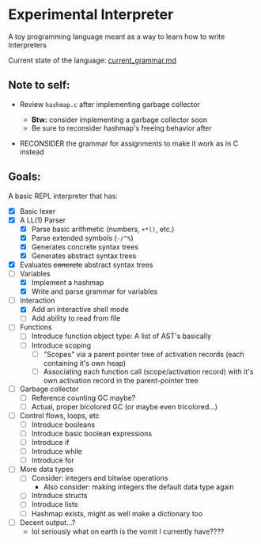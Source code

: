 # Experimental Interpreter

A toy programming language meant as a way to learn how to write Interpreters

Current state of the language: [current_grammar.md](https://github.com/ianayl/ex-interpreter/blob/main/parser/current_grammar.md)

## Note to self:

- Review `hashmap.c` after implementing garbage collector
    - **Btw:** consider implementing a garbage collector soon
    - Be sure to reconsider hashmap's freeing behavior after

- RECONSIDER the grammar for assignments to make it work as in C instead

## Goals:
A basic REPL interpreter that has:

- [x] Basic lexer
- [x] A LL(1) Parser
    - [x] Parse basic arithmetic (numbers, `+*()`, etc.)
    - [x] Parse extended symbols (`-/^%`)
    - [x] Generates concrete syntax trees
    - [x] Generates abstract syntax trees
- [x] Evaluates ~~concrete~~ abstract syntax trees
- [ ] Variables
    - [x] Implement a hashmap
    - [x] Write and parse grammar for variables
- [ ] Interaction
    - [x] Add an interactive shell mode
    - [ ] Add ability to read from file
- [ ] Functions
    - [ ] Introduce function object type: A list of AST's basically
    - [ ] Introduce scoping 
        - [ ] "Scopes" via a parent pointer tree of activation records (each containing it's own heap)
        - [ ] Associating each function call (scope/activation record) with it's own activation record in the parent-pointer tree
- [ ] Garbage collector
    - [ ] Reference counting GC maybe?
    - [ ] Actual, proper bicolored GC (or maybe even tricolored...)
- [ ] Control flows, loops, etc
    - [ ] Introduce booleans
    - [ ] Introduce basic boolean expressions
    - [ ] Introduce if
    - [ ] Introduce while
    - [ ] Introduce for
- [ ] More data types
    - [ ] Consider: integers and bitwise operations
        - Also consider: making integers the default data type again
    - [ ] Introduce structs
    - [ ] Introduce lists
    - [ ] Hashmap exists, might as well make a dictionary too
- [ ] Decent output...?
    - lol seriously what on earth is the vomit I currently have????
